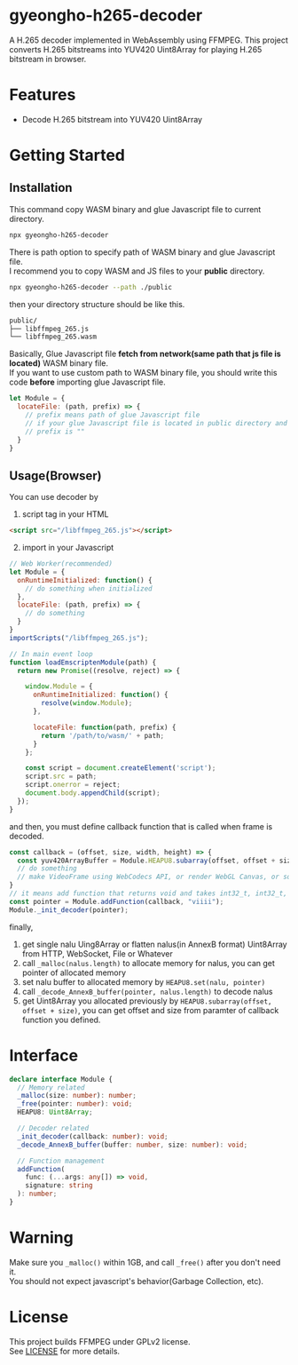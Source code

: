 # gyeongho-h265-decoder

A H.265 decoder implemented in WebAssembly using FFMPEG. This project converts H.265 bitstreams into YUV420 Uint8Array for playing H.265 bitstream in browser.

# Features

- Decode H.265 bitstream into YUV420 Uint8Array

# Getting Started

## Installation

This command copy WASM binary and glue Javascript file to current directory.

```bash
npx gyeongho-h265-decoder
```

There is path option to specify path of WASM binary and glue Javascript file.  
I recommend you to copy WASM and JS files to your **public** directory.

```bash
npx gyeongho-h265-decoder --path ./public
```

then your directory structure should be like this.

```bash
public/
├── libffmpeg_265.js
└── libffmpeg_265.wasm
```

Basically, Glue Javascript file **fetch from network(same path that js file is located)** WASM binary file.  
If you want to use custom path to WASM binary file, you should write this code **before** importing glue Javascript file.  

```javascript
let Module = {
  locateFile: (path, prefix) => {
    // prefix means path of glue Javascript file
    // if your glue Javascript file is located in public directory and base path is "/"
    // prefix is ""
  }
}
```

## Usage(Browser)

You can use decoder by

1. script tag in your HTML

```html
<script src="/libffmpeg_265.js"></script>
```

2. import in your Javascript

```javascript
// Web Worker(recommended)
let Module = {
  onRuntimeInitialized: function() {
    // do something when initialized
  },
  locateFile: (path, prefix) => {
    // do something
  }
}
importScripts("/libffmpeg_265.js");

// In main event loop
function loadEmscriptenModule(path) {
  return new Promise((resolve, reject) => {

    window.Module = {
      onRuntimeInitialized: function() {
        resolve(window.Module);
      },

      locateFile: function(path, prefix) {
        return '/path/to/wasm/' + path;
      }
    };

    const script = document.createElement('script');
    script.src = path;
    script.onerror = reject;
    document.body.appendChild(script);
  });
}
```

and then, you must define callback function that is called when frame is decoded.

```javascript
const callback = (offset, size, width, height) => {
  const yuv420ArrayBuffer = Module.HEAPU8.subarray(offset, offset + size);
  // do something
  // make VideoFrame using WebCodecs API, or render WebGL Canvas, or something you want
}
// it means add function that returns void and takes int32_t, int32_t, int32_t, int32_t arguments
const pointer = Module.addFunction(callback, "viiii");
Module._init_decoder(pointer);
```

finally,

1. get single nalu Uing8Array or flatten nalus(in AnnexB format) Uint8Array from HTTP, WebSocket, File or Whatever
2. call `_malloc(nalus.length)` to allocate memory for nalus, you can get pointer of allocated memory
3. set nalu buffer to allocated memory by `HEAPU8.set(nalu, pointer)`
4. call `_decode_AnnexB_buffer(pointer, nalus.length)` to decode nalus
5. get Uint8Array you allocated previously by `HEAPU8.subarray(offset, offset + size)`, you can get offset and size from paramter of callback function you defined.

# Interface

```typescript
declare interface Module {
  // Memory related
  _malloc(size: number): number;
  _free(pointer: number): void;
  HEAPU8: Uint8Array;

  // Decoder related
  _init_decoder(callback: number): void;
  _decode_AnnexB_buffer(buffer: number, size: number): void;

  // Function management
  addFunction(
    func: (...args: any[]) => void,
    signature: string
  ): number;
}
```

# Warning

Make sure you `_malloc()` within 1GB, and call `_free()` after you don't need it.  
You should not expect javascript's behavior(Garbage Collection, etc).

# License

This project builds FFMPEG under GPLv2 license.  
See [LICENSE](LICENSE) for more details.